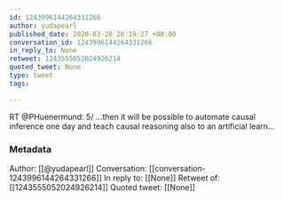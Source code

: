```yaml
---
id: 1243996144264331266
author: yudapearl
published_date: 2020-03-28 20:19:27 +00:00
conversation_id: 1243996144264331266
in_reply_to: None
retweet: 1243555052024926214
quoted_tweet: None
type: tweet
tags:

---
```


RT @PHuenermund: 5/ ...then it will be possible to automate causal inference one day and teach causal reasoning also to an artificial learn…

### Metadata

Author: [[@yudapearl]]
Conversation: [[conversation-1243996144264331266]]
In reply to: [[None]]
Retweet of: [[1243555052024926214]]
Quoted tweet: [[None]]
